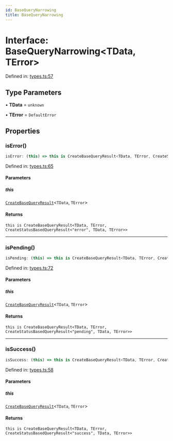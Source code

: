 ```yaml
---
id: BaseQueryNarrowing
title: BaseQueryNarrowing
---
```


<!-- DO NOT EDIT: this page is autogenerated from the type comments -->

# Interface: BaseQueryNarrowing\<TData, TError\>

Defined in: [types.ts:57](https://github.com/TanStack/query/blob/main/packages/angular-query-experimental/src/types.ts#L57)

## Type Parameters

• **TData** = `unknown`

• **TError** = `DefaultError`

## Properties

### isError()

```ts
isError: (this) => this is CreateBaseQueryResult<TData, TError, CreateStatusBasedQueryResult<"error", TData, TError>>;
```

Defined in: [types.ts:65](https://github.com/TanStack/query/blob/main/packages/angular-query-experimental/src/types.ts#L65)

#### Parameters

##### this

[`CreateBaseQueryResult`](../../type-aliases/createbasequeryresult.md)\<`TData`, `TError`\>

#### Returns

`this is CreateBaseQueryResult<TData, TError, CreateStatusBasedQueryResult<"error", TData, TError>>`

---

### isPending()

```ts
isPending: (this) => this is CreateBaseQueryResult<TData, TError, CreateStatusBasedQueryResult<"pending", TData, TError>>;
```

Defined in: [types.ts:72](https://github.com/TanStack/query/blob/main/packages/angular-query-experimental/src/types.ts#L72)

#### Parameters

##### this

[`CreateBaseQueryResult`](../../type-aliases/createbasequeryresult.md)\<`TData`, `TError`\>

#### Returns

`this is CreateBaseQueryResult<TData, TError, CreateStatusBasedQueryResult<"pending", TData, TError>>`

---

### isSuccess()

```ts
isSuccess: (this) => this is CreateBaseQueryResult<TData, TError, CreateStatusBasedQueryResult<"success", TData, TError>>;
```

Defined in: [types.ts:58](https://github.com/TanStack/query/blob/main/packages/angular-query-experimental/src/types.ts#L58)

#### Parameters

##### this

[`CreateBaseQueryResult`](../../type-aliases/createbasequeryresult.md)\<`TData`, `TError`\>

#### Returns

`this is CreateBaseQueryResult<TData, TError, CreateStatusBasedQueryResult<"success", TData, TError>>`
